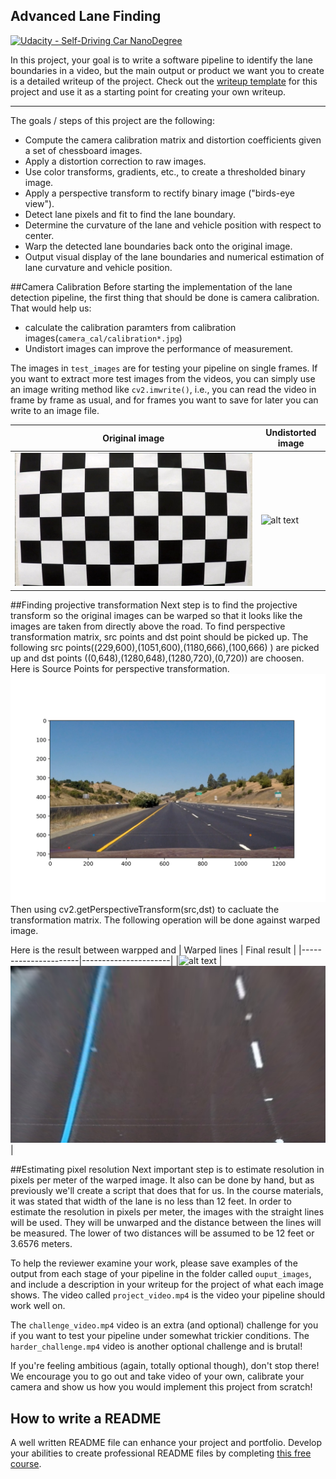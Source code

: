 ## Advanced Lane Finding
[![Udacity - Self-Driving Car NanoDegree](https://s3.amazonaws.com/udacity-sdc/github/shield-carnd.svg)](http://www.udacity.com/drive)


In this project, your goal is to write a software pipeline to identify the lane boundaries in a video, but the main output or product we want you to create is a detailed writeup of the project.  Check out the [writeup template](https://github.com/udacity/CarND-Advanced-Lane-Lines/blob/master/writeup_template.md) for this project and use it as a starting point for creating your own writeup.  

---

The goals / steps of this project are the following:

* Compute the camera calibration matrix and distortion coefficients given a set of chessboard images.
* Apply a distortion correction to raw images.
* Use color transforms, gradients, etc., to create a thresholded binary image.
* Apply a perspective transform to rectify binary image ("birds-eye view").
* Detect lane pixels and fit to find the lane boundary.
* Determine the curvature of the lane and vehicle position with respect to center.
* Warp the detected lane boundaries back onto the original image.
* Output visual display of the lane boundaries and numerical estimation of lane curvature and vehicle position.

[//]: # (Image References)

[image1]: ./test_images/calibration1.jpg "Original image"
[image2]: ./output_images/calibration1.jpg "Undistorted image"
[image3]: ./output_images/point_location.png "Source Point for perspetive transformation"

[image4]: ./test_images/straight_lines1.jp "Original image"
[image5]: ./output_images/pt_straight_lines1.jpg "Warped image"
[image8]: ./output_images/pt_straight_lines1.jpg "Restore Image from Warped Images"


##Camera Calibration
Before starting the implementation of the lane detection pipeline, the first thing that should be done is camera calibration. That would help us:
* calculate the calibration paramters from calibration images(`camera_cal/calibration*.jpg`)
* Undistort images can improve the performance of measurement.

The images in `test_images` are for testing your pipeline on single frames.  If you want to extract more test images from the videos, you can simply use an image writing method like `cv2.imwrite()`, i.e., you can read the video in frame by frame as usual, and for frames you want to save for later you can write to an image file.  


| Original image      | Undistorted image  |
|-------------------- |--------------------|
|![alt text][image1]  |![alt text][image2] |

##Finding projective transformation
Next step is to find the projective transform so the original images can be warped so that it looks like the images are taken from directly above the road. To find perspective transformation matrix, src points and dst point should be picked up. The following src points((229,600),(1051,600),(1180,666),(100,666) ) are picked up and dst points ((0,648),(1280,648),(1280,720),(0,720)) are choosen. 
Here is Source Points for perspective transformation.
![alt text][image3] 
Then using cv2.getPerspectiveTransform(src,dst) to cacluate the transformation matrix.
The following operation will be done against warped image.

Here is the result between warpped and 
| Warped lines         |     Final result    |
|----------------------|----------------------|
|![alt text][image4]  |![alt text][image5]  |



##Estimating pixel resolution
Next important step is to estimate resolution in pixels per meter of the warped image. It also can be done by hand, but as previously we'll create a script that does that for us. In the course materials, it was stated that width of the lane is no less than 12 feet. In order to estimate the resolution in pixels per meter, the images with the straight lines will be used. They will be unwarped and the distance between the lines will be measured. The lower of two distances will be assumed to be 12 feet or 3.6576 meters. 




To help the reviewer examine your work, please save examples of the output from each stage of your pipeline in the folder called `ouput_images`, and include a description in your writeup for the project of what each image shows.    The video called `project_video.mp4` is the video your pipeline should work well on.  

The `challenge_video.mp4` video is an extra (and optional) challenge for you if you want to test your pipeline under somewhat trickier conditions.  The `harder_challenge.mp4` video is another optional challenge and is brutal!

If you're feeling ambitious (again, totally optional though), don't stop there!  We encourage you to go out and take video of your own, calibrate your camera and show us how you would implement this project from scratch!

## How to write a README
A well written README file can enhance your project and portfolio.  Develop your abilities to create professional README files by completing [this free course](https://www.udacity.com/course/writing-readmes--ud777).


